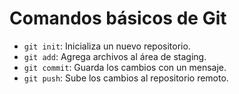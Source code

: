 # Comandos básicos de Git

- `git init`: Inicializa un nuevo repositorio.
- `git add`: Agrega archivos al área de staging.
- `git commit`: Guarda los cambios con un mensaje.
- `git push`: Sube los cambios al repositorio remoto.
